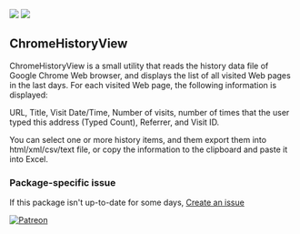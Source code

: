 [![](https://img.shields.io/chocolatey/v/chromehistoryview?color=green&label=chromehistoryview)](https://chocolatey.org/packages/chromehistoryview) [![](https://img.shields.io/chocolatey/dt/chromehistoryview)](https://chocolatey.org/packages/chromehistoryview)

## ChromeHistoryView
ChromeHistoryView is a small utility that reads the history data file of Google Chrome 
Web browser, and displays the list of all visited Web pages in the last days. For each 
visited Web page, the following information is displayed:

URL, Title, Visit Date/Time, Number of visits, number of times that the user typed this 
address (Typed Count), Referrer, and Visit ID. 

You can select one or more history items, and them export them into html/xml/csv/text 
file, or copy the information to the clipboard and paste it into Excel.

### Package-specific issue
If this package isn't up-to-date for some days, [Create an issue](https://github.com/tunisiano187/Chocolatey-packages/issues/new/choose)

[![Patreon](https://cdn.jsdelivr.net/gh/tunisiano187/Chocolatey-packages@d15c4e19c709e7148588d4523ffc6dd3cd3c7e5e/icons/patreon.png)](https://www.patreon.com/bePatron?u=39585820)
